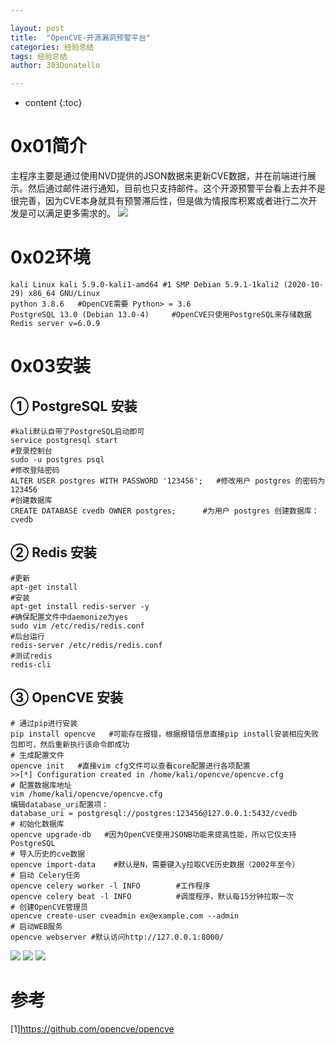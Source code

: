 ```yaml
---

layout: post
title:  "OpenCVE-开源漏洞预警平台"
categories: 经验总结
tags: 经验总结
author: 303Donatello

---
```



* content
{:toc}

# 0x01简介
主程序主要是通过使用NVD提供的JSON数据来更新CVE数据，并在前端进行展示。然后通过邮件进行通知，目前也只支持邮件。这个开源预警平台看上去并不是很完善，因为CVE本身就具有预警滞后性，但是做为情报库积累或者进行二次开发是可以满足更多需求的。
![](https://img2020.cnblogs.com/blog/2011235/202102/2011235-20210219173203145-1489252084.png)






# 0x02环境
```
kali Linux kali 5.9.0-kali1-amd64 #1 SMP Debian 5.9.1-1kali2 (2020-10-29) x86_64 GNU/Linux
python 3.8.6   #OpenCVE需要 Python> = 3.6
PostgreSQL 13.0 (Debian 13.0-4)     #OpenCVE只使用PostgreSQL来存储数据
Redis server v=6.0.9
```
# 0x03安装
## ① PostgreSQL 安装
```
#kali默认自带了PostgreSQL启动即可
service postgresql start 
#登录控制台
sudo -u postgres psql
#修改登陆密码
ALTER USER postgres WITH PASSWORD '123456';   #修改用户 postgres 的密码为 123456
#创建数据库
CREATE DATABASE cvedb OWNER postgres;      #为用户 postgres 创建数据库：cvedb
```
## ② Redis 安装
```
#更新
apt-get install
#安装
apt-get install redis-server -y
#确保配置文件中daemonize为yes
sudo vim /etc/redis/redis.conf
#后台运行
redis-server /etc/redis/redis.conf
#测试redis
redis-cli
```
## ③ OpenCVE 安装
```
# 通过pip进行安装
pip install opencve   #可能存在报错，根据报错信息直接pip install安装相应失败包即可，然后重新执行该命令即成功
# 生成配置文件
opencve init   #直接vim cfg文件可以查看core配置进行各项配置
>>[*] Configuration created in /home/kali/opencve/opencve.cfg 
# 配置数据库地址
vim /home/kali/opencve/opencve.cfg 
编辑database_uri配置项：
database_uri = postgresql://postgres:123456@127.0.0.1:5432/cvedb
# 初始化数据库
opencve upgrade-db   #因为OpenCVE使用JSONB功能来提高性能，所以它仅支持PostgreSQL
# 导入历史的cve数据
opencve import-data    #默认是N，需要键入y拉取CVE历史数据（2002年至今）
# 启动 Celery任务
opencve celery worker -l INFO        #工作程序
opencve celery beat -l INFO          #调度程序，默认每15分钟拉取一次
# 创建OpenCVE管理员
opencve create-user cveadmin ex@example.com --admin
# 启动WEB服务
opencve webserver #默认访问http://127.0.0.1:8000/
```
![](https://img2020.cnblogs.com/blog/2011235/202102/2011235-20210219173628215-949776393.png)
![](https://img2020.cnblogs.com/blog/2011235/202102/2011235-20210219173511027-748255265.png)
![](https://img2020.cnblogs.com/blog/2011235/202102/2011235-20210219173727584-254664293.png)

# 参考
[1]https://github.com/opencve/opencve